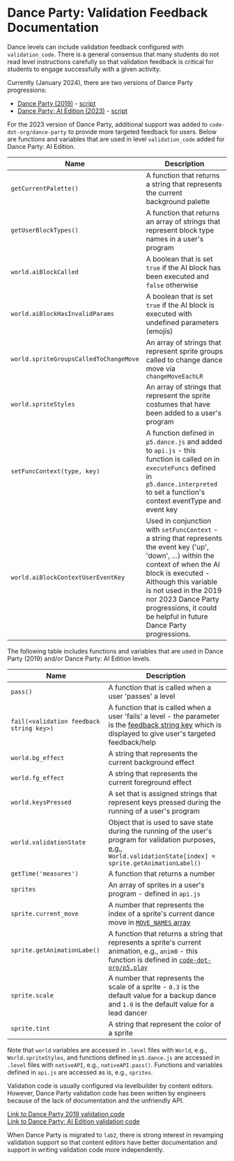 # Dance Party: Validation Feedback Documentation

Dance levels can include validation feedback configured with `validation_code`. There is a general consensus that many students do not read level instructions carefully so that validation feedback is critical for students to engage successfully with a given activity.

Currently (January 2024), there are two versions of Dance Party progressions:
- [Dance Party (2019)](https://studio.code.org/s/dance-2019) - [script](https://github.com/code-dot-org/code-dot-org/blob/staging/dashboard/config/scripts_json/dance-2019.script_json)
- [Dance Party: AI Edition (2023)](https://studio.code.org/s/dance-ai-2023) - [script](https://github.com/code-dot-org/code-dot-org/blob/staging/dashboard/config/scripts_json/dance-ai-2023.script_json)

For the 2023 version of Dance Party, additional support was added to `code-dot-org/dance-party` to provide more targeted feedback for users. Below are functions and variables that are used in level `validation_code` added for Dance Party: AI Edition.

| Name | Description |
| --- | --- |
| `getCurrentPalette()` | A function that returns a string that represents the current background palette |
| `getUserBlockTypes()` | A function that returns an array of strings that represent block type names in a user's program |
| `world.aiBlockCalled` | A boolean that is set `true` if the AI block has been executed and `false` otherwise |
| `world.aiBlockHasInvalidParams` | A boolean that is set `true` if the AI block is executed with undefined parameters (emojis) |
| `world.spriteGroupsCalledToChangeMove` | An array of strings that represent sprite groups called to change dance move via `changeMoveEachLR` |
| `world.spriteStyles` | An array of strings that represent the sprite costumes that have been added to a user's program |
| `setFuncContext(type, key)` | A function defined in `p5.dance.js` and added to `api.js` - this function is called on in `executeFuncs` defined in `p5.dance.interpreted` to set a function's context eventType and event key |
| `world.aiBlockContextUserEventKey` | Used in conjunction with `setFuncContext` - a string that represents the event key ('up', 'down', ...) within the context of when the AI block is executed - Although this variable is not used in the 2019 nor 2023 Dance Party progressions, it could be helpful in future Dance Party progressions. |

The following table includes functions and variables that are used in Dance Party (2019) and/or Dance Party: AI Edition levels.

| Name | Description |
| --- | --- | 
| `pass()` | A function that is called when a user 'passes' a level |
| `fail(<validation feedback string key>)` | A function that is called when a user 'fails' a level - the parameter is the [feedback string key](https://github.com/code-dot-org/code-dot-org/blob/staging/apps/i18n/dance/en_us.json) which is displayed to give user's targeted feedback/help |
| `world.bg_effect` | A string that represents the current background effect |
| `world.fg_effect` | A string that represents the current foreground effect |
| `world.keysPressed` | A set that is assigned strings that represent keys pressed during the running of a user's program |
| `world.validationState` | Object that is used to save state during the running of the user's program for validation purposes, [e.g.](https://github.com/code-dot-org/code-dot-org/blob/34be28fcefbf84f2cefec08e06abff311fc1befa/dashboard/config/levels/custom/dance/Dance_2019_03.level#L34C26-L34C26), `World.validationState[index] = sprite.getAnimationLabel()` |
| `getTime('measures')` | A function that returns a number |
| `sprites` | An array of sprites in a user's program - defined in `api.js` |
| `sprite.current_move` | A number that represents the index of a sprite's current dance move in [`MOVE_NAMES` array](https://github.com/code-dot-org/dance-party/blob/e5dc8698e8700314959e58cb8f45c6a3314c43cc/src/constants.js#L18) |
| `sprite.getAnimationLabe()` | A function that returns a string that represents a sprite's current animation, e.g., `anim0` - this function is defined in [`code-dot-org/p5.play`](https://github.com/code-dot-org/p5.play/blob/6b9a6ac479ce38a134cfc2fb9cadd50310741669/lib/p5.play.js#L2949C3-L2949C3) |
| `sprite.scale` | A number that represents the scale of a sprite - `0.3` is the default value for a backup dance and `1.0` is the default value for a lead dancer |
| `sprite.tint` | A string that represent the color of a sprite |

Note that `world` variables are accessed in `.level` files with `World`, e.g., `World.spriteStyles`, and functions defined in `p5.dance.js` are accessed in `.level` files with `nativeAPI`, e.g., `nativeAPI.pass()`. Functions and variables defined in `api.js` are accessed as is, e.g., `sprites`.

Validation code is usually configured via levelbuilder by content editors. However, Dance Party validation code has been written by engineers because of the lack of documentation and the unfriendly API.

[Link to Dance Party 2019 validation code](https://docs.google.com/document/d/1rZrUCeuy6KIRC8a44reu6QpNTCA_gCxHeDX6IFal96g/edit)  
[Link to Dance Party: AI Edition validation code](https://docs.google.com/document/d/1BErRvFN3lOoJPUMKS_xrbTjDUs55khh2Uwhfvy5SVIs/edit)

When Dance Party is migrated to `lab2`, there is strong interest in revamping validation support so that content editors have better documentation and support in writing validation code more independently.